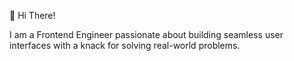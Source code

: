  👋 Hi There!

I am a Frontend Engineer passionate about building seamless user interfaces with a knack for solving real-world problems.
